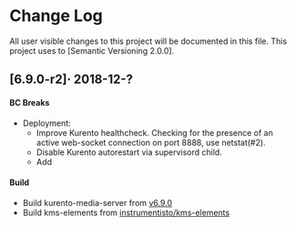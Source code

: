 Change Log
==========

All user visible changes to this project will be documented in this file. This project uses to [Semantic Versioning 2.0.0].




## [6.9.0-r2]· 2018-12-?

#### BC Breaks

- Deployment:
    - Improve Kurento healthcheck. Checking for the presence of an active web-socket connection on port 8888, use netstat(#2).
    - Disable Kurento autorestart via supervisord child.
    - Add 

#### Build


- Build kurento-media-server from [v6.9.0][1]
- Build kms-elements from [instrumentisto/kms-elements][2]


[1]: https://github.com/Kurento/kurento-media-server/releases/tag/6.9.0
[2]: https://github.com/instrumentisto/kms-elements
